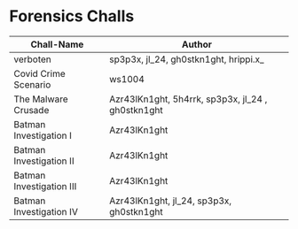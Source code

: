 # Forensics Challs

| Chall-Name       | Author |
| ---------------- | ------ |
|verboten   | sp3p3x, jl_24, gh0stkn1ght, hrippi.x_|
|Covid Crime Scenario | ws1004|
|The Malware Crusade | Azr43lKn1ght, 5h4rrk, sp3p3x, jl_24 , gh0stkn1ght|
|Batman Investigation I | Azr43lKn1ght |
|Batman Investigation II | Azr43lKn1ght |
|Batman Investigation III | Azr43lKn1ght |
|Batman Investigation IV | Azr43lKn1ght, jl_24, sp3p3x, gh0stkn1ght |